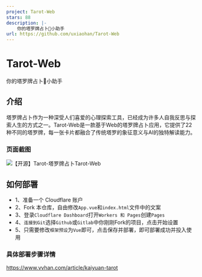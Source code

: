 ```yaml
---
project: Tarot-Web
stars: 88
description: |-
    你的塔罗牌占卜🔮小助手
url: https://github.com/uxiaohan/Tarot-Web
---
```


# Tarot-Web

你的塔罗牌占卜🔮小助手

## 介绍

塔罗牌占卜作为一种深受人们喜爱的心理探索工具，已经成为许多人自我反思与探索人生的方式之一。Tarot-Web是一款基于Web的塔罗牌占卜应用，它提供了22种不同的塔罗牌，每一张卡片都融合了传统塔罗的象征意义与AI的独特解读能力。

### 页面截图

![【开源】Tarot-塔罗牌占卜Tarot-Web](https://i0.wp.com/uxiaohan.github.io/v2/2024/12/1733449968.webp)

## 如何部署

- 1、准备一个 Cloudflare 账户
- 2、Fork 本仓库，自由修改`App.vue`和`index.html`文件中的文案
- 3、登录`Cloudflare Dashboard`打开`Workers 和 Pages`创建`Pages`
- 4、`连接到Git`选择`Github`或`Gitlab`中你刚刚Fork的项目，点击开始设置
- 5、只需要修改`框架预设`为`Vue`即可，点击保存并部署，即可部署成功并投入使用




### 具体部署步骤详情

https://www.vvhan.com/article/kaiyuan-tarot

